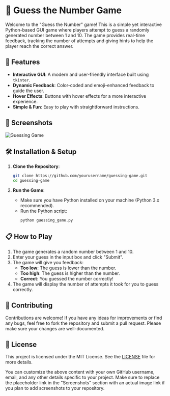 # 🎯 Guess the Number Game

Welcome to the "Guess the Number" game! This is a simple yet interactive Python-based GUI game where players attempt to guess a randomly generated number between 1 and 10. The game provides real-time feedback, tracking the number of attempts and giving hints to help the player reach the correct answer.

## 🚀 Features

- **Interactive GUI**: A modern and user-friendly interface built using `tkinter`.
- **Dynamic Feedback**: Color-coded and emoji-enhanced feedback to guide the user.
- **Hover Effects**: Buttons with hover effects for a more interactive experience.
- **Simple & Fun**: Easy to play with straightforward instructions.

## 📸 Screenshots

![Guessing Game](https://github.com/user-attachments/assets/1ffded44-033f-424d-9d10-9696f9487e6b)

## 🛠️ Installation & Setup

1. **Clone the Repository**:
   ```bash
   git clone https://github.com/yourusername/guessing-game.git
   cd guessing-game
   ```

2. **Run the Game**:
   - Make sure you have Python installed on your machine (Python 3.x recommended).
   - Run the Python script:
     ```bash
     python guessing_game.py
     ```

## 📋 How to Play

1. The game generates a random number between 1 and 10.
2. Enter your guess in the input box and click "Submit".
3. The game will give you feedback:
   - **Too low**: The guess is lower than the number.
   - **Too high**: The guess is higher than the number.
   - **Correct**: You guessed the number correctly!
4. The game will display the number of attempts it took for you to guess correctly.

## 🤝 Contributing

Contributions are welcome! If you have any ideas for improvements or find any bugs, feel free to fork the repository and submit a pull request. Please make sure your changes are well-documented.

## 📄 License

This project is licensed under the MIT License. See the [LICENSE](LICENSE) file for more details.





You can customize the above content with your own GitHub username, email, and any other details specific to your project. Make sure to replace the placeholder link in the "Screenshots" section with an actual image link if you plan to add screenshots to your repository.
